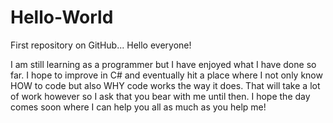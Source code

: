# Hello-World
First repository on GitHub... Hello everyone!

I am still learning as a programmer but I have enjoyed what I have done so far. I hope to improve in C# and eventually hit a place where I not only know HOW to code but also WHY code works the way it does. That will take a lot of work however so I ask that you bear with me until then. I hope the day comes soon where I can help you all as much as you help me!
